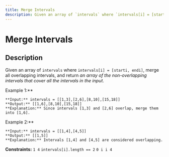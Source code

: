 ```yaml
---
title: Merge Intervals
description: Given an array of `intervals` where `intervals[i] = [starti, endi]`, merge all overlapping intervals
---
```

# Merge Intervals
## Description
Given an array of `intervals` where `intervals[i] = [starti, endi]`, merge all overlapping intervals, and return *an array of the non-overlapping intervals that cover all the intervals in the input*.
 
Example 1:**
```
**Input:** intervals = [[1,3],[2,6],[8,10],[15,18]]
**Output:** [[1,6],[8,10],[15,18]]
**Explanation:** Since intervals [1,3] and [2,6] overlap, merge them into [1,6].
```
Example 2:**
```
**Input:** intervals = [[1,4],[4,5]]
**Output:** [[1,5]]
**Explanation:** Intervals [1,4] and [4,5] are considered overlapping.
```
 
**Constraints:**
	`1 4`
	`intervals[i].length == 2`
	`0 i i 4`

